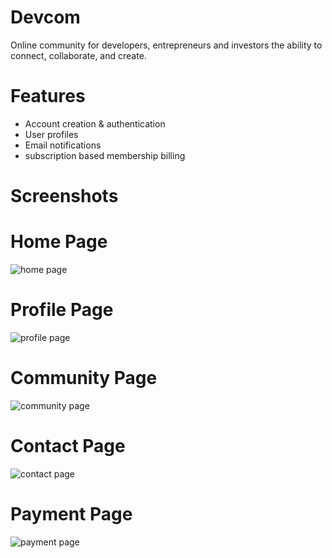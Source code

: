 # Devcom
Online community for developers, entrepreneurs and investors the ability to connect, collaborate, and create. 

# Features
- Account creation & authentication
- User profiles
- Email notifications
- subscription based membership billing


# Screenshots
# Home Page
![home page](https://github.com/hitro11/devcom/blob/master/app/assets/images/home-full.PNG)

# Profile Page
![profile page](https://github.com/hitro11/devcom/blob/master/app/assets/images/profile.PNG)

# Community Page
![community page](https://github.com/hitro11/devcom/blob/master/app/assets/images/community.PNG)

# Contact Page
![contact page](https://github.com/hitro11/devcom/blob/master/app/assets/images/contact.PNG)

# Payment Page
![payment page](https://github.com/hitro11/devcom/blob/master/app/assets/images/payment.PNG)
